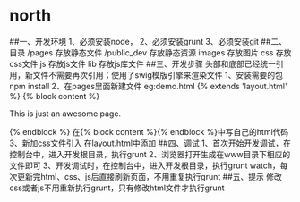 # north
##一、开发环境
    1、必须安装node，
    2、必须安装grunt
    3、必须安装git
##二、目录
    /pages
        存放静态文件
    /public_dev
        存放静态资源
        images
            存放图片
        css
            存放css文件
        js
            存放js文件
            lib
                存放js库文件
##三、开发步骤
    头部和底部已经统一引用，新文件不需要再次引用；使用了swig模版引擎来渲染文件
    1、安装需要的包
        npm install
    2、在pages里面新建文件 
        eg:demo.html
        {% extends 'layout.html' %}
        {% block content %}
            <p>This is just an awesome page.</p>
        {% endblock %}
        在{% block content %}{% endblock %}中写自己的html代码
    3、新加css文件引入
        在layout.html中添加
##四、调试
    1、首次开始开发调试，在控制台中，进入开发根目录，执行grunt
    2、浏览器打开生成在www目录下相应的文件即可
    3、开发调试时，在控制台中，进入开发根目录，执行grunt watch，每次更新完html、css、js后直接刷新页面，不用重复执行grunt
##五、提示
    修改css或者js不用重新执行grunt，只有修改html文件才执行grunt
    
    
